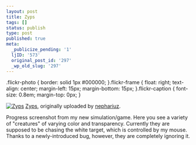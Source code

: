 ```yaml
---
layout: post
title: Zyps
tags: []
status: publish
type: post
published: true
meta:
  _publicize_pending: '1'
  ljID: '573'
  original_post_id: '297'
  _wp_old_slug: '297'
---
```

.flickr-photo { border: solid 1px #000000; }.flickr-frame {	float: right; text-align: center; margin-left: 15px; margin-bottom: 15px; }.flickr-caption { font-size: 0.8em; margin-top: 0px; }
<p class="flickr-frame">	<a href="http://www.flickr.com/photos/nephariuz/75056222/" title="photo sharing"><img src="http://static.flickr.com/39/75056222_2f9a28ca4d_t.jpg" class="flickr-photo" alt="Zyps" /></a>
<span class="flickr-caption">		<a href="http://www.flickr.com/photos/nephariuz/75056222/">Zyps</a>,
originally uploaded by <a href="http://www.flickr.com/people/nephariuz/">nephariuz</a>.	</span>

Progress screenshot from my new simulation/game.  Here you see a variety of "creatures" of varying color and transparency.  Currently they are supposed to be chasing the white target, which is controlled by my mouse.  Thanks to a newly-introduced bug, however, they are completely ignoring it.<br />
